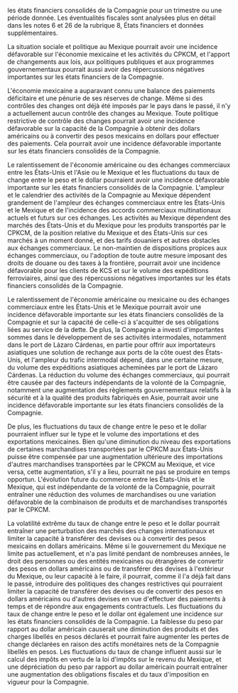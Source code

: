 les états financiers consolidés de la Compagnie pour un trimestre ou une période donnée. Les éventualités fiscales sont analysées plus en détail dans les notes 6 et 26 de la rubrique 8, États financiers et données supplémentaires.

La situation sociale et politique au Mexique pourrait avoir une incidence défavorable sur l'économie mexicaine et les activités du CPKCM, et l'apport de changements aux lois, aux politiques publiques et aux programmes gouvernementaux pourrait aussi avoir des répercussions négatives importantes sur les états financiers de la Compagnie.

L'économie mexicaine a auparavant connu une balance des paiements déficitaire et une pénurie de ses réserves de change. Même si des contrôles des changes ont déjà été imposés par le pays dans le passé, il n'y a actuellement aucun contrôle des changes au Mexique. Toute politique restrictive de contrôle des changes pourrait avoir une incidence défavorable sur la capacité de la Compagnie à obtenir des dollars américains ou à convertir des pesos mexicains en dollars pour effectuer des paiements. Cela pourrait avoir une incidence défavorable importante sur les états financiers consolidés de la Compagnie.

Le ralentissement de l'économie américaine ou des échanges commerciaux entre les États-Unis et l'Asie ou le Mexique et les fluctuations du taux de change entre le peso et le dollar pourraient avoir une incidence défavorable importante sur les états financiers consolidés de la Compagnie. L'ampleur et le calendrier des activités de la Compagnie au Mexique dépendent grandement de l'ampleur des échanges commerciaux entre les États-Unis et le Mexique et de l'incidence des accords commerciaux multinationaux actuels et futurs sur ces échanges. Les activités au Mexique dépendent des marchés des États-Unis et du Mexique pour les produits transportés par le CPKCM, de la position relative du Mexique et des États-Unis sur ces marchés à un moment donné, et des tarifs douaniers et autres obstacles aux échanges commerciaux. Le non-maintien de dispositions propices aux échanges commerciaux, ou l'adoption de toute autre mesure imposant des droits de douane ou des taxes à la frontière, pourrait avoir une incidence défavorable pour les clients de KCS et sur le volume des expéditions ferroviaires, ainsi que des répercussions négatives importantes sur les états financiers consolidés de la Compagnie.

Le ralentissement de l'économie américaine ou mexicaine ou des échanges commerciaux entre les États-Unis et le Mexique pourrait avoir une incidence défavorable importante sur les états financiers consolidés de la Compagnie et sur la capacité de celle-ci à s'acquitter de ses obligations liées au service de la dette. De plus, la Compagnie a investi d'importantes sommes dans le développement de ses activités intermodales, notamment dans le port de Lázaro Cárdenas, en partie pour offrir aux importateurs asiatiques une solution de rechange aux ports de la côte ouest des États-Unis, et l'ampleur du trafic intermodal dépend, dans une certaine mesure, du volume des expéditions asiatiques acheminées par le port de Lázaro Cárdenas. La réduction du volume des échanges commerciaux, qui pourrait être causée par des facteurs indépendants de la volonté de la Compagnie, notamment une augmentation des règlements gouvernementaux relatifs à la sécurité et à la qualité des produits fabriqués en Asie, pourrait avoir une incidence défavorable importante sur les états financiers consolidés de la Compagnie.

De plus, les fluctuations du taux de change entre le peso et le dollar pourraient influer sur le type et le volume des importations et des exportations mexicaines. Bien qu'une diminution du niveau des exportations de certaines marchandises transportées par le CPKCM aux États-Unis puisse être compensée par une augmentation ultérieure des importations d'autres marchandises transportées par le CPKCM au Mexique, et vice versa, cette augmentation, s'il y a lieu, pourrait ne pas se produire en temps opportun. L'évolution future du commerce entre les États-Unis et le Mexique, qui est indépendante de la volonté de la Compagnie, pourrait entraîner une réduction des volumes de marchandises ou une variation défavorable de la combinaison de produits et de marchandises transportés par le CPKCM.

La volatilité extrême du taux de change entre le peso et le dollar pourrait entraîner une perturbation des marchés des changes internationaux et limiter la capacité à transférer des devises ou à convertir des pesos mexicains en dollars américains. Même si le gouvernement du Mexique ne limite pas actuellement, et n'a pas limité pendant de nombreuses années, le droit des personnes ou des entités mexicaines ou étrangères de convertir des pesos en dollars américains ou de transférer des devises à l'extérieur du Mexique, ou leur capacité à le faire, il pourrait, comme il l'a déjà fait dans le passé, introduire des politiques des changes restrictives qui pourraient limiter la capacité de transférer des devises ou de convertir des pesos en dollars américains ou d'autres devises en vue d'effectuer des paiements à temps et de répondre aux engagements contractuels. Les fluctuations du taux de change entre le peso et le dollar ont également une incidence sur les états financiers consolidés de la Compagnie. La faiblesse du peso par rapport au dollar américain causerait une diminution des produits et des charges libellés en pesos déclarés et pourrait faire augmenter les pertes de change déclarées en raison des actifs monétaires nets de la Compagnie libellés en pesos. Les fluctuations du taux de change influent aussi sur le calcul des impôts en vertu de la loi d'impôts sur le revenu du Mexique, et une dépréciation du peso par rapport au dollar américain pourrait entraîner une augmentation des obligations fiscales et du taux d'imposition en vigueur pour la Compagnie.